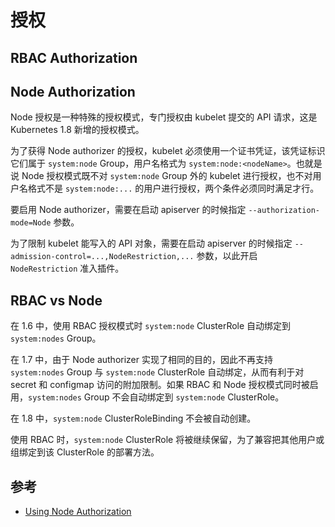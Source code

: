 # 授权

## RBAC Authorization

## Node Authorization

Node 授权是一种特殊的授权模式，专门授权由 kubelet 提交的 API 请求，这是 Kubernetes 1.8 新增的授权模式。

为了获得 Node authorizer 的授权，kubelet 必须使用一个证书凭证，该凭证标识它们属于 `system:node` Group，用户名格式为 `system:node:<nodeName>`。也就是说 Node 授权模式既不对 `system:node` Group 外的 kubelet 进行授权，也不对用户名格式不是 `system:node:...` 的用户进行授权，两个条件必须同时满足才行。

要启用 Node authorizer，需要在启动 apiserver 的时候指定 `--authorization-mode=Node` 参数。

为了限制 kubelet 能写入的 API 对象，需要在启动 apiserver 的时候指定 `--admission-control=...,NodeRestriction,...` 参数，以此开启 `NodeRestriction` 准入插件。


## RBAC vs Node

在 1.6 中，使用 RBAC 授权模式时 `system:node` ClusterRole 自动绑定到 `system:nodes` Group。

在 1.7 中，由于 Node authorizer 实现了相同的目的，因此不再支持 `system:nodes` Group 与 `system:node` ClusterRole 自动绑定，从而有利于对 secret 和 configmap 访问的附加限制。如果 RBAC 和 Node 授权模式同时被启用，`system:nodes` Group 不会自动绑定到 `system:node` ClusterRole。

在 1.8 中，`system:node` ClusterRoleBinding 不会被自动创建。

使用 RBAC 时，`system:node` ClusterRole 将被继续保留，为了兼容把其他用户或组绑定到该 ClusterRole 的部署方法。


## 参考

* [Using Node Authorization](https://kubernetes.io/docs/admin/authorization/node/)